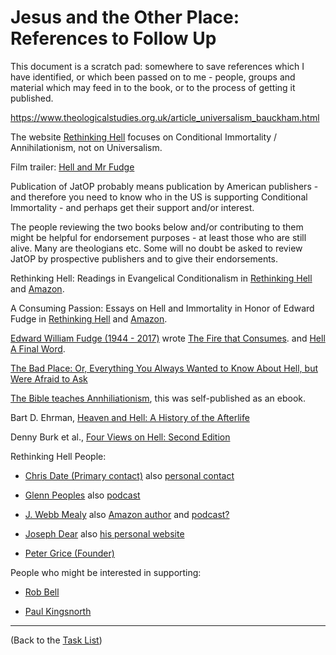 # Jesus and the Other Place: References to Follow Up

This document is a scratch pad: somewhere to save references which I have identified, 
or which been passed on to me - people, groups and material which may feed in to the
book, or to the process of getting it published.


https://www.theologicalstudies.org.uk/article_universalism_bauckham.html

The website
[Rethinking Hell](https://rethinkinghell.com/) focuses on Conditional Immortality / 
Annihilationism, not on Universalism.

Film trailer: [Hell and Mr Fudge](https://vimeo.com/ondemand/hellandmrfudge)


Publication of JatOP probably means publication by American publishers - and 
therefore you need to know who in the US is supporting Conditional 
Immortality - and perhaps get their support and/or interest.

The people reviewing the two books below and/or contributing to them might be 
helpful for endorsement purposes - at least those who are still alive.   Many 
are theologians etc.  Some will no doubt be asked to review JatOP by 
prospective publishers and to give their endorsements.

Rethinking Hell: Readings in Evangelical Conditionalism in 
[Rethinking Hell](https://rethinkinghell.com/rethinkinghell-book/) and
[Amazon](https://www.amazon.co.uk/Rethinking-Hell-Readings-Evangelical-Conditionalism-ebook/dp/B00K6Y48L2).

A Consuming Passion: Essays on Hell and Immortality in Honor of Edward Fudge in
[Rethinking Hell](https://rethinkinghell.com/aconsumingpassion-book/) and
[Amazon](https://www.amazon.co.uk/Consuming-Passion-Essays-Immortality-Edward-ebook/dp/B01B28H6XC).

[Edward William Fudge (1944 - 2017)](https://en.wikipedia.org/wiki/Edward_Fudge) wrote
[The Fire that Consumes](https://www.amazon.co.uk/Fire-That-Consumes-Historical-Punishment-ebook/dp/B0054M8UBK).
and
[Hell A Final Word](https://www.amazon.co.uk/Hell-Final-Edward-William-Fudge-ebook/dp/B00EHSYMBO).

[The Bad Place: Or, Everything You Always Wanted to Know About Hell, but Were Afraid to 
Ask](https://www.amazon.com/Bad-Place-Everything-always-wanted-ebook/dp/B09NKJ2XNB/)

[The Bible teaches Annhiliationism](https://www.amazon.co.uk/Bible-Teaches-Annihilationism-Joseph-Dear-ebook/dp/B0874PPHG9),
this was self-published as an ebook.


Bart D. Ehrman, [Heaven and Hell: A History of the Afterlife](https://www.amazon.co.uk/Heaven-Hell-Afterlife-Bart-Ehrman-ebook/dp/B07ZWFHY6K/ref=sr_1_1)

Denny Burk et al., [Four Views on Hell: Second Edition](https://www.amazon.co.uk/Four-Views-Hell-Counterpoints-Theology/dp/0310516463/ref=sr_1_1)


Rethinking Hell People:

- [Chris Date (Primary contact)](https://rethinkinghell.com/author/chris-date/)
also [personal contact](https://www.chrisdate.info/contact)

- [Glenn Peoples](https://rethinkinghell.com/author/glenn-peoples/)
also [podcast](http://www.rightreason.org/category/podcast/)

- [J. Webb Mealy](https://rethinkinghell.com/author/j-webb-mealy/)
also [Amazon author](https://www.amazon.com/stores/J.-Webb-Mealy/author/B00J8VOI4G)
and [podcast?](https://rethinkinghell.com/2023/12/31/episode-156-the-bad-place-with-j-webb-mealy-part-1/)

- [Joseph Dear](https://rethinkinghell.com/author/joseph-dear/)
also [his personal website](https://www.3ringbinder.org/)

- [Peter Grice (Founder)](https://rethinkinghell.com/author/peter-grice/)

People who might be interested in supporting:

- [Rob Bell](https://robbell.com/contact/)

- [Paul Kingsnorth](https://en.wikipedia.org/wiki/Paul_Kingsnorth)

---

(Back to the [Task List](Task_List.md))

